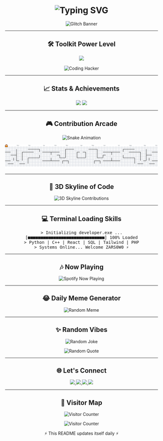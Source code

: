 <!-- 🚀 ZARS0W0 README: ULTRA EDITION -->

<h1 align="center">
  <img src="https://readme-typing-svg.herokuapp.com?font=Fira+Code&size=28&duration=3000&pause=500&color=FF00FF&center=true&vCenter=true&width=720&lines=⚡+Welcome+to+the+Code+Matrix;👾+ZARS0W0+-+Fullstack+Dreamer;🚀+Building+Future+Technologies;✨+Turning+Ideas+into+Magic" alt="Typing SVG" />
</h1>

<p align="center">
  <img src="[https://media.giphy.com/media/oEI9uBYSzLpBK/giphy.gif](https://media2.giphy.com/media/v1.Y2lkPTc5MGI3NjExa21kNDkwNm40Z3k2c3V0ZjFmYXY0dWYzc3djancybmV5bDZpN3VtbiZlcD12MV9pbnRlcm5hbF9naWZfYnlfaWQmY3Q9Zw/w5MSivCJcmHEQ/giphy.gif)" width="700" alt="Glitch Banner" />
</p>



---

<h2 align="center">🛠️ Toolkit Power Level</h2>

<p align="center">
  <img src="https://skillicons.dev/icons?i=py,cpp,html,css,tailwind,php,react,sqlite,mysql&perline=6&theme=light" />
</p>

<p align="center">
  <img src="https://media.giphy.com/media/coxQHKASG60HrHtvkt/giphy.gif" width="400" alt="Coding Hacker" />
</p>

---

<h2 align="center">📈 Stats & Achievements</h2>

<p align="center">
  <img src="https://streak-stats.demolab.com?user=ZARS0W0&theme=highcontrast&hide_border=true" height="150" />
  <img src="https://github-profile-trophy.vercel.app/?username=ZARS0W0&theme=onestar&no-frame=true&row=1&column=6" height="120" />
</p>

---

<h2 align="center">🎮 Contribution Arcade</h2>

<!-- Snake Animation -->
<p align="center">
  <img src="https://raw.githubusercontent.com/ZARS0W0/ZARS0W0/output/github-contribution-grid-snake.svg" alt="Snake Animation" />
</p>

<!-- Pac-Man Animation -->
<p align="center">
  <img src="https://raw.githubusercontent.com/ZARS0W0/ZARS0W0/output/pacman-contribution-graph.svg" alt="Pac-Man Graph" />
</p>

---

<h2 align="center">🌆 3D Skyline of Code</h2>

<p align="center">
  <img src="./profile-3d-contrib/profile-night-green.svg" alt="3D Skyline Contributions" />
</p>

---

<h2 align="center">💻 Terminal Loading Skills</h2>

<pre align="center">
> Initializing developer.exe ...
[■■■■■■■■■■■■■■■■■■■■■■■■■■■■■■] 100% Loaded
> Python | C++ | React | SQL | Tailwind | PHP
> Systems Online... Welcome ZARS0W0 ⚡
</pre>

---

<h2 align="center">🎶 Now Playing</h2>

<p align="center">
  <img src="https://novatorem.vercel.app/api/spotify" alt="Spotify Now Playing" width="400" />
</p>

---

<h2 align="center">😂 Daily Meme Generator</h2>

<p align="center">
  <img src="https://api.memegen.link/images/fry/shut_up_and_take/my_code.png" width="400" alt="Random Meme"/>
</p>

---

<h2 align="center">✨ Random Vibes</h2>

<p align="center">
  <img src="https://readme-jokes.vercel.app/api?hideBorder&theme=tokyonight" alt="Random Joke" />
</p>

<p align="center">
  <img src="https://quotes-github-readme.vercel.app/api?type=vertical&theme=merko" alt="Random Quote"/>
</p>

---

<h2 align="center">🌐 Let's Connect</h2>

<p align="center">
  <a href="https://linkedin.com/in/your-linkedin">
    <img src="https://img.shields.io/badge/LinkedIn-0A66C2?style=for-the-badge&logo=linkedin&logoColor=white" />
  </a>
  <a href="https://twitter.com/your-twitter">
    <img src="https://img.shields.io/badge/Twitter-1DA1F2?style=for-the-badge&logo=twitter&logoColor=white" />
  </a>
  <a href="https://discordapp.com/users/your-discord">
    <img src="https://img.shields.io/badge/Discord-5865F2?style=for-the-badge&logo=discord&logoColor=white" />
  </a>
  <a href="https://twitch.tv/your-twitch">
    <img src="https://img.shields.io/badge/Twitch-9146FF?style=for-the-badge&logo=twitch&logoColor=white" />
  </a>
</p>

---

<h2 align="center">👀 Visitor Map</h2>

<p align="center">
  <img src="https://komarev.com/ghpvc/?username=ZARS0W0&color=blueviolet&style=flat-square" alt="Visitor Counter" />
</p>

<p align="center"> 
  <img src="https://count.getloli.com/get/@ZARS0W0?theme=gelbooru" alt="Visitor Counter" />
</p>

<p align="center">⚡ This README updates itself daily ⚡</p>
